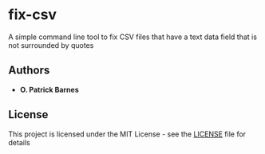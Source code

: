 # fix-csv
A simple command line tool to fix CSV files that have a text data field that is not surrounded by quotes

## Authors

* **O. Patrick Barnes**

## License

This project is licensed under the MIT License - see the [LICENSE](LICENSE) file for details
